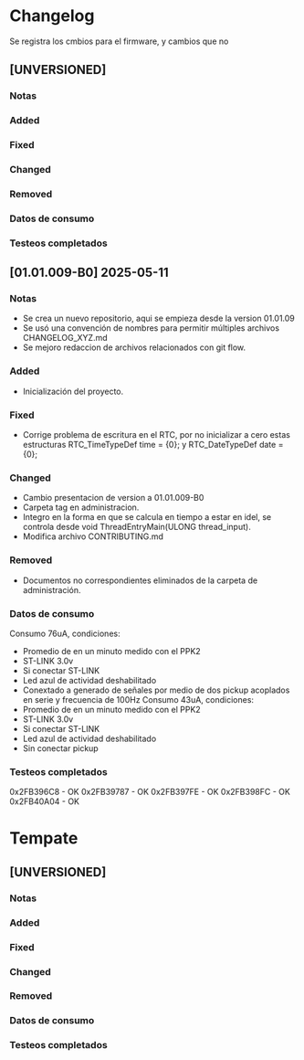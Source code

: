 # Changelog

Se registra los cmbios para el firmware, y cambios  que  no 

## [UNVERSIONED]

### Notas

### Added

### Fixed

### Changed

### Removed

### Datos de consumo

### Testeos completados



## [01.01.009-B0] 2025-05-11

### Notas
- Se crea un nuevo repositorio, aqui se empieza  desde la version 01.01.09
- Se usó una convención de nombres para permitir múltiples archivos CHANGELOG_XYZ.md
- Se mejoro redaccion de archivos relacionados con git flow.

### Added
- Inicialización del proyecto.

### Fixed
- Corrige problema de escritura en el RTC, por no inicializar a cero estas estructuras RTC_TimeTypeDef time = {0}; y  RTC_DateTypeDef date = {0};

### Changed
- Cambio presentacion de version a 01.01.009-B0
- Carpeta tag en administracion.
- Integro en la forma en que se calcula en tiempo a estar en idel, se  controla desde void ThreadEntryMain(ULONG thread_input).
- Modifica archivo CONTRIBUTING.md

### Removed
 - Documentos no correspondientes eliminados de la carpeta de administración.

### Datos de consumo
Consumo 76uA, condiciones:
- Promedio de en un minuto medido con el PPK2
- ST-LINK 3.0v
- Si conectar ST-LINK
- Led azul de actividad deshabilitado
- Conextado a generado de señales por medio de dos pickup acoplados en serie y frecuencia de 100Hz
Consumo 43uA, condiciones:
- Promedio de en un minuto medido con el PPK2
- ST-LINK 3.0v
- Si conectar ST-LINK
- Led azul de actividad deshabilitado
- Sin conectar pickup

### Testeos completados
0x2FB396C8 - OK
0x2FB39787 - OK
0x2FB397FE - OK
0x2FB398FC - OK
0x2FB40A04 - OK


# Tempate

## [UNVERSIONED]

### Notas

### Added

### Fixed

### Changed

### Removed

### Datos de consumo

### Testeos completados